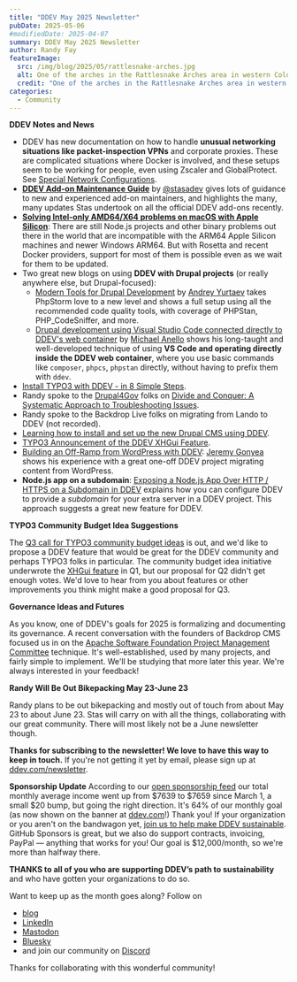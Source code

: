 ```yaml
---
title: "DDEV May 2025 Newsletter"
pubDate: 2025-05-06
#modifiedDate: 2025-04-07
summary: DDEV May 2025 Newsletter
author: Randy Fay
featureImage:
  src: /img/blog/2025/05/rattlesnake-arches.jpg
  alt: One of the arches in the Rattlesnake Arches area in western Colorado, USA
  credit: "One of the arches in the Rattlesnake Arches area in western Colorado, USA"
categories:
  - Community
---
```


**DDEV Notes and News**

- DDEV has new documentation on how to handle **unusual networking situations like packet-inspection VPNs** and corporate proxies. These are complicated situations where Docker is involved, and these setups seem to be working for people, even using Zscaler and GlobalProtect. See [Special Network Configurations](https://ddev.readthedocs.io/en/latest/users/usage/networking/).
- **[DDEV Add-on Maintenance Guide](https://ddev.com/blog/ddev-add-on-maintenance-guide)** by [@stasadev](https://ddev.com/blog/author/stas-zhuk/) gives lots of guidance to new and experienced add-on maintainers, and highlights the many, many updates Stas undertook on all the official DDEV add-ons recently.
- **[Solving Intel-only AMD64/X64 problems on macOS with Apple Silicon](https://ddev.com/blog/amd64-with-rosetta-on-macos/)**: There are still Node.js projects and other binary problems out there in the world that are incompatible with the ARM64 Apple Silicon machines and newer Windows ARM64. But with Rosetta and recent Docker providers, support for most of them is possible even as we wait for them to be updated.
- Two great new blogs on using **DDEV with Drupal projects** (or really anywhere else, but Drupal-focused):
  - [Modern Tools for Drupal Development](https://iamdroid.net/blog/dev-tools) by [Andrey Yurtaev](https://www.linkedin.com/in/iamdroid/) takes PhpStorm love to a new level and shows a full setup using all the recommended code quality tools, with coverage of PHPStan, PHP_CodeSniffer, and more.
  - [Drupal development using Visual Studio Code connected directly to DDEV's web container](https://www.drupaleasy.com/blogs/ultimike/2025/04/drupal-development-using-visual-studio-code-connected-directly-ddevs-web) by [Michael Anello](https://www.drupaleasy.com/users/ultimike) shows his long-taught and well-developed technique of using **VS Code and operating directly inside the DDEV web container**, where you use basic commands like `composer`, `phpcs`, `phpstan` directly, without having to prefix them with `ddev`.
- [Install TYPO3 with DDEV - in 8 Simple Steps](https://t3planet.de/blog/install-typo3-with-ddev/).
- Randy spoke to the [Drupal4Gov]() folks on [Divide and Conquer: A Systematic Approach to Troubleshooting Issues](https://www.youtube.com/watch?v=zliDmAUBwrQ).
- Randy spoke to the Backdrop Live folks on migrating from Lando to DDEV (not recorded).
- [Learning how to install and set up the new Drupal CMS using DDEV](https://www.linkedin.com/pulse/learning-how-install-set-up-new-drupal-cms-using-ddev-lcvgf/).
- [TYPO3 Announcement of the DDEV XHGui Feature](https://typo3.org/article/budget-idea-report-integrate-xhgui-into-ddev-core).
- [Building an Off-Ramp from WordPress with DDEV](https://ddev.com/blog/building-offramp-from-wordpress-with-ddev/): [Jeremy Gonyea](https://ddev.com/blog/author/jeremy-gonyea) shows his experience with a great one-off DDEV project migrating content from WordPress.
- **Node.js app on a subdomain**: [Exposing a Node.js App Over HTTP / HTTPS on a Subdomain in DDEV](https://ddev.com/blog/ddev-expose-node-app-on-subdomain/) explains how you can configure DDEV to provide a *subdomain* for your extra server in a DDEV project. This approach suggests a great new feature for DDEV.
  
**TYPO3 Community Budget Idea Suggestions**

The [Q3 call for TYPO3 community budget ideas](https://typo3.org/article/call-for-community-budget-ideas-q3-2025) is out, and we'd like to propose a DDEV feature that would be great for the DDEV community and perhaps TYPO3 folks in particular. The community budget idea initiative underwrote the [XHGui feature](xhgui-feature.md) in Q1, but our proposal for Q2 didn't get enough votes. We'd love to hear from you about features or other improvements you think might make a good proposal for Q3.

**Governance Ideas and Futures**

As you know, one of DDEV's goals for 2025 is formalizing and documenting its governance. A recent conversation with the founders of Backdrop CMS focused us in on the [Apache Software Foundation Project Management Committee](https://www.apache.org/foundation/governance/pmcs) technique. It's well-established, used by many projects, and fairly simple to implement. We'll be studying that more later this year. We're always interested in your feedback!

**Randy Will Be Out Bikepacking May 23-June 23**

Randy plans to be out bikepacking and mostly out of touch from about May 23 to about June 23. Stas will carry on with all the things, collaborating with our great community. There will most likely not be a June newsletter though.

**Thanks for subscribing to the newsletter! We love to have this way to keep in touch.** If you're not getting it yet by email, please sign up at [ddev.com/newsletter](/newsletter).

**Sponsorship Update** According to our [open sponsorship feed](https://github.com/ddev/sponsorship-data/blob/main/data/all-sponsorships.json) our total monthly average income went up from  $7639 to $7659 since March 1, a small $20 bump, but going the right direction. It's 64% of our monthly goal (as now shown on the banner at [ddev.com](/)!) Thank you! If your organization or you aren't on the bandwagon yet, [join us to help make DDEV sustainable](https://github.com/sponsors/ddev). GitHub Sponsors is great, but we also do support contracts, invoicing, PayPal — anything that works for you! Our goal is $12,000/month, so we're more than halfway there.

**THANKS to all of you who are supporting DDEV’s path to sustainability** and who have gotten your organizations to do so.

Want to keep up as the month goes along? Follow on

- [blog](https://ddev.com/blog/)
- [LinkedIn](https://www.linkedin.com/company/ddev-foundation)
- [Mastodon](https://fosstodon.org/@ddev)
- [Bluesky](https://bsky.app/profile/ddev.bsky.social)
- and join our community on [Discord](/s/discord)

Thanks for collaborating with this wonderful community!

